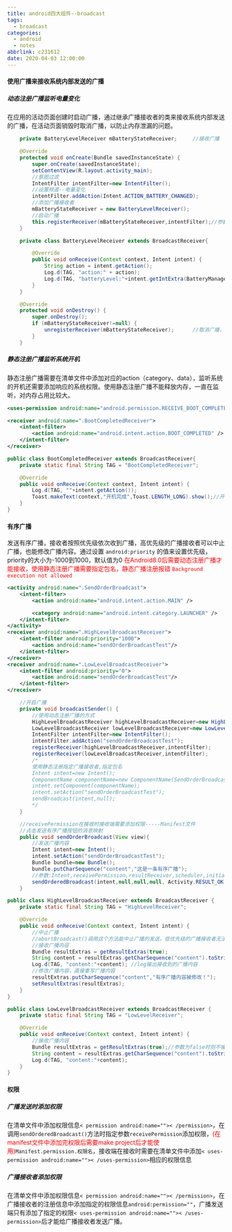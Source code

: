 ```yaml
---
title: android四大组件--broadcast
tags:
  - broadcast
categories:
  - android
  - notes
abbrlink: c231612
date: 2020-04-03 12:00:00
---
```


#### 使用广播来接收系统内部发送的广播

##### 动态注册广播监听电量变化
在应用的活动页面创建时启动广播，通过继承广播接收者的类来接收系统内部发送的广播，在活动页面销毁时取消广播，以防止内存泄漏的问题。

```java
    private BatteryLevelReceiver mBatteryStateReceiver;     //接收广播

    @Override
    protected void onCreate(Bundle savedInstanceState) {
        super.onCreate(savedInstanceState);
        setContentView(R.layout.activity_main);
        //意图过滤
        IntentFilter intentFilter=new IntentFilter();
        //设置频道--电量变化
        intentFilter.addAction(Intent.ACTION_BATTERY_CHANGED);
        //添加广播接收者
        mBatteryStateReceiver = new BatteryLevelReceiver();
        //启动广播
        this.registerReceiver(mBatteryStateReceiver,intentFilter);//参数：BroadcastReceiver,IntentFilter
    }

    private class BatteryLevelReceiver extends BroadcastReceiver{

        @Override
        public void onReceive(Context context, Intent intent) {
            String action = intent.getAction();
            Log.d(TAG, "action:" + action);
            Log.d(TAG, "batteryLevel:"+intent.getIntExtra(BatteryManager.EXTRA_LEVEL,0));
        }
    }

    @Override
    protected void onDestroy() {
        super.onDestroy();
        if (mBatteryStateReceiver!=null) {
            unregisterReceiver(mBatteryStateReceiver);      //取消广播，防止内存泄漏
        }
    }
```

<!--more-->

##### 静态注册广播监听系统开机

静态注册广播需要在清单文件中添加对应的action（category、data），监听系统的开机还需要添加响应的系统权限。使用静态注册广播不能释放内存，一直在监听，对内存占用比较大。

```xml
<uses-permission android:name="android.permission.RECEIVE_BOOT_COMPLETED"></uses-permission>

<receiver android:name=".BootCompletedReceiver">
    <intent-filter>
        <action android:name="android.intent.action.BOOT_COMPLETED" />  <!--开机完成的action-->
    </intent-filter>
</receiver>
```

```java
public class BootCompletedReceiver extends BroadcastReceiver{
    private static final String TAG = "BootCompletedReceiver";

    @Override
    public void onReceive(Context context, Intent intent) {
        Log.d(TAG, ""+intent.getAction());
        Toast.makeText(context,"开机完成",Toast.LENGTH_LONG).show();//开机完成时弹出提示信息
    }
}
```

#### 有序广播
发送有序广播，接收者按照优先级依次收到广播，高优先级的广播接收者可以中止广播，也能修改广播内容。通过设置  `android:priority` 的值来设置优先级，priority的大小为-1000到1000，默认值为0 
<font color="#ff0000">在Android8.0后需要动态注册广播才能接收，使用静态注册广播需要指定包名，静态广播注册报错 `Background execution not allowed`</font>  

```xml
<activity android:name=".SendOrderBroadcast">
    <intent-filter>
        <action android:name="android.intent.action.MAIN" />

        <category android:name="android.intent.category.LAUNCHER" />
    </intent-filter>
</activity>
<receiver android:name=".HighLevelBroadcastReceiver">
    <intent-filter android:priority="1000">
        <action android:name="sendOrderBroadcastTest"/>
    </intent-filter>
</receiver>
<receiver android:name=".LowLevelBroadcastReceiver">
    <intent-filter android:priority="0">
        <action android:name="sendOrderBroadcastTest"/>
    </intent-filter>
</receiver>
```

```java
    //开启广播
    private void broadcastSender() {
        //使用动态注册广播的方式
        HighLevelBroadcastReceiver highLevelBroadcastReceiver=new HighLevelBroadcastReceiver();
        LowLevelBroadcastReceiver lowLevelBroadcastReceiver=new LowLevelBroadcastReceiver();
        IntentFilter intentFilter=new IntentFilter();
        intentFilter.addAction("sendOrderBroadcastTest");
        registerReceiver(highLevelBroadcastReceiver,intentFilter);
        registerReceiver(lowLevelBroadcastReceiver,intentFilter);
        /*
        使用静态注册指定广播接收者,指定包名
        Intent intent=new Intent();
        ComponentName componentName=new ComponentName(SendOrderBroadcast.this,HighLevelBroadcastReceiver.class);
        intent.setComponent(componentName);
        intent.setAction("sendOrderBroadcastTest");
        sendBroadcast(intent,null);
        */
    }

    //receivePermission在接收时接收端需要添加权限-----Manifest文件
    //点击发送有序广播按钮的消息映射
    public void sendOrderBroadcast(View view){
        //发送广播内容
        Intent intent=new Intent();
        intent.setAction("sendOrderBroadcastTest");
        Bundle bundle=new Bundle();
        bundle.putCharSequence("content","这是一条有序广播");
        //参数:Intent,receivePermission,resultReceiver,scheduler,initialCode,initialData,initialExtras
        sendOrderedBroadcast(intent,null,null,null, Activity.RESULT_OK,null,bundle);
    }
```

```java
public class HighLevelBroadcastReceiver extends BroadcastReceiver {
    private static final String TAG = "HighLevelReceiver";

    @Override
    public void onReceive(Context context, Intent intent) {
        //中止广播
        //abortBroadcast()调用这个方法能中止广播的发送，低优先级的广播接收者无法接收
        //接收广播内容
        Bundle resultExtras = getResultExtras(true);
        String content = resultExtras.getCharSequence("content").toString();
        Log.d(TAG, "content:"+content); //log输出接收到的广播内容
        //修改广播内容，直接重写广播内容
        resultExtras.putCharSequence("content","有序广播内容被修改！");
        setResultExtras(resultExtras);
    }
}
```

```java
public class LowLevelBroadcastReceiver extends BroadcastReceiver {
    private static final String TAG = "LowLevelReceiver";

    @Override
    public void onReceive(Context context, Intent intent) {
        //接收广播内容
        Bundle resultExtras = getResultExtras(true);//参数为false时则不接收上级广播添加的内容
        String content = resultExtras.getCharSequence("content").toString();
        Log.d(TAG, "content:"+content);
    }
}
```

#### 权限
##### 广播发送时添加权限
在清单文件中添加权限信息`< permission android:name="">< /permission>`，在调用`sendOrderedBroadcast()`方法时指定参数`receivePermission`添加权限，<font color="#f00">(在manifest文件中添加完权限后需要make project后才能使用)</font>`Manifest.permission.权限名`，接收端在接收时需要在清单文件中添加`< uses-permission android:name="">< /uses-permission>`相应的权限信息

##### 广播接收者添加权限  
在清单文件中添加权限信息`< permission android:name="">< /permission>`，在广播接收者的注册信息中添加指定的权限信息`android:permission=""`，广播发送端只有添加了指定的权限`< uses-permission android:name="">< /uses-permission>`后才能给广播接收者发送广播。
